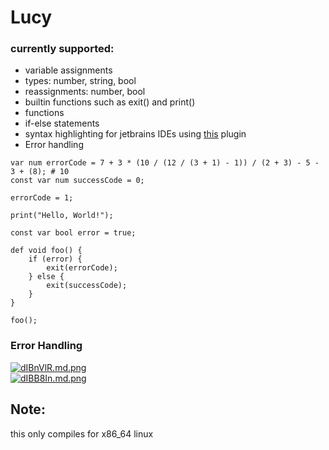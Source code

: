 # Lucy

### currently supported:

- variable assignments
- types: number, string, bool
- reassignments: number, bool
- builtin functions such as exit() and print()
- functions
- if-else statements
- syntax highlighting for jetbrains IDEs using [this](https://github.com/chaoticva/lucy-language-support) plugin
- Error handling

```lc
var num errorCode = 7 + 3 * (10 / (12 / (3 + 1) - 1)) / (2 + 3) - 5 - 3 + (8); # 10
const var num successCode = 0;

errorCode = 1;

print("Hello, World!");

const var bool error = true;

def void foo() {
    if (error) {
        exit(errorCode);
    } else {
        exit(successCode);
    }
}

foo();
```

### Error Handling

[![dIBnVlR.md.png](https://iili.io/dIBnVlR.md.png)](https://freeimage.host/i/dIBnVlR)<br />
[![dIBB8In.md.png](https://iili.io/dIBB8In.md.png)](https://freeimage.host/i/dIBB8In)

## Note:

this only compiles for x86_64 linux
